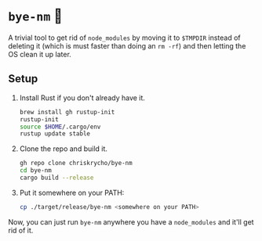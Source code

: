# `bye-nm` :wave:

A trivial tool to get rid of `node_modules` by moving it to `$TMPDIR` instead of deleting it (which is must faster than doing an `rm -rf`) and then letting the OS clean it up later.

## Setup

1. Install Rust if you don't already have it.

    ```sh
    brew install gh rustup-init
    rustup-init
    source $HOME/.cargo/env
    rustup update stable
    ```

2. Clone the repo and build it.

    ```sh
    gh repo clone chriskrycho/bye-nm
    cd bye-nm
    cargo build --release

3.  Put it somewhere on your PATH:

    ```sh
    cp ./target/release/bye-nm <somewhere on your PATH>
    ```

Now, you can just run `bye-nm` anywhere you have a `node_modules` and it'll get rid of it.
